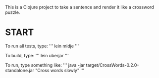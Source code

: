 This is a Clojure project to take a sentence and render it like a crossword puzzle.

START
=====

To run all tests, type:
'''
lein midje
'''

To build, type:
'''
lein uberjar
'''

To run, type something like:
'''
java -jar target/CrossWords-0.2.0-standalone.jar "Cross words slowly"
'''

